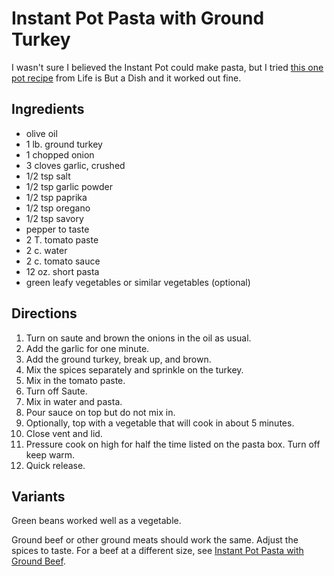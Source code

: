 # Instant Pot Pasta with Ground Turkey

I wasn't sure I believed the Instant Pot could make pasta, but I tried [this one pot recipe](https://www.lifeisbutadish.com/easy-instant-pot-pasta/) from Life is But a Dish and it worked out fine.

## Ingredients

* olive oil
* 1 lb. ground turkey
* 1 chopped onion
* 3 cloves garlic, crushed
* 1/2 tsp salt
* 1/2 tsp garlic powder
* 1/2 tsp paprika
* 1/2 tsp oregano
* 1/2 tsp savory
* pepper to taste
* 2 T. tomato paste
* 2 c. water
* 2 c. tomato sauce 
* 12 oz. short pasta
* green leafy vegetables or similar vegetables (optional)

## Directions

1. Turn on saute and brown the onions in the oil as usual.
2. Add the garlic for one minute.
3. Add the ground turkey, break up, and brown.
4. Mix the spices separately and sprinkle on the turkey.
5. Mix in the tomato paste.
6. Turn off Saute.
7. Mix in water and pasta.
8. Pour sauce on top but do not mix in.
9. Optionally, top with a vegetable that will cook in about 5 minutes.
10. Close vent and lid.
11. Pressure cook on high for half the time listed on the pasta box.  Turn off keep warm.
12. Quick release.

## Variants

Green beans worked well as a vegetable.

Ground beef or other ground meats should work the same.  Adjust the spices to taste.  For a beef at a different size, see [Instant Pot Pasta with Ground Beef](../ipBeefPasta.md).

